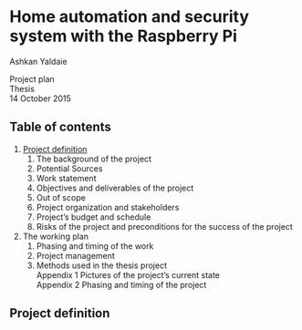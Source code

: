 # Home automation and security system with the Raspberry Pi

Ashkan Yaldaie

Project plan  
Thesis  
14 October 2015

## Table of contents
1.  [Project definition](#project-definition)
    1. The background of the project
    2.	Potential Sources
    3.	Work statement
    4.	Objectives and deliverables of the project
    5.	Out of scope
    6.	Project organization and stakeholders
    7.	Project’s budget and schedule
    8.	Risks of the project and preconditions for the success of the project
2. The working plan
    1.	Phasing and timing of the work
    2.	Project management
    3.	Methods used in the thesis project  
Appendix 1	Pictures of the project’s current state  
Appendix 2	Phasing and timing of the project
    
## Project definition
